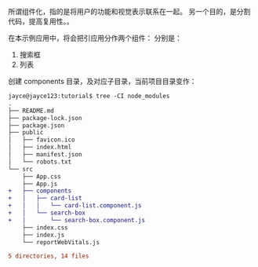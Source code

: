 所谓组件化，指的是将用户的功能和视觉表示联系在一起。  另一个目的，是分割代码，提高复用性。。

在本示例应用中，将会把引应用分作两个组件：
分别是：

1. 搜索框
2. 列表

创建 components 目录，及对应子目录，当前项目目录变作：
```diff
jayce@jayce123:tutorial$ tree -CI node_modules
.
├── README.md
├── package-lock.json
├── package.json
├── public
│   ├── favicon.ico
│   ├── index.html
│   ├── manifest.json
│   └── robots.txt
└── src
    ├── App.css
    ├── App.js
+   ├── components
+   │   ├── card-list
+   │   │   └── card-list.component.js
+   │   └── search-box
+   │       └── search-box.component.js
    ├── index.css
    ├── index.js
    └── reportWebVitals.js

5 directories, 14 files
```

